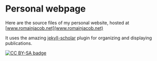 # Personal webpage

Here are the source files of my personal website, hosted at [www.romainjacob.net](www.romainjacob.net)

It uses the amazing [jekyll-scholar](https://github.com/inukshuk/jekyll-scholar) plugin for organizing and displaying publications.

[![CC BY-SA badge](https://licensebuttons.net/l/by-sa/2.0/jp/88x31.png)](LICENSE)
